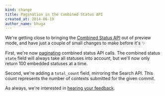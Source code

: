 ```yaml
---
kind: change
title: Pagination in the Combined Status API
created_at: 2014-06-19
author_name: bhuga
---
```


We're getting close to bringing the [Combined Status API][1] out of preview
mode, and have just a couple of small changes to make before it's :sparkles:

First, we're now [paginating][2] combined status API calls. The combined status
`state` field will always take all statuses into account, but we'll now only
return 100 embedded statuses at a time.

Second, we're adding a `total_count` field, mirroring the Search API. This
count represents the number of contexts submitted for the given commit.

As always, we're interested in [hearing your feedback][3].

[1]: /v3/repos/statuses/#get-the-combined-status-for-a-specific-ref
[2]: /v3/#pagination
[3]: https://github.com/contact?form[subject]=Combined+Status+API
